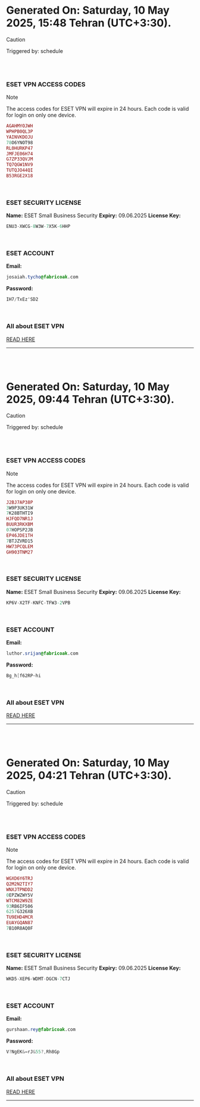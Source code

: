 # Generated On: Saturday, 10 May 2025, 15:48 Tehran (UTC+3:30).

> [!CAUTION]
> Triggered by: schedule

<br><br>

### ESET VPN ACCESS CODES

> [!NOTE]
> The access codes for ESET VPN will expire in 24 hours.
> Each code is valid for login on only one device.

```ruby
AGAHMYOJWH
WPHPB0QL3P
YAINVKDOJU
78O6YNOT98
RL0HURKP47
JMFJE06H74
G7ZP33QVJM
TQ7QGW1NV9
TUTQJO44QI
B53RGE2X18
```

<br>

### ESET SECURITY LICENSE

**Name:** ESET Small Business Security
**Expiry:** 09.06.2025
**License Key:**

```POV-Ray SDL
ENU3-XWCG-8W3W-7X5K-6HHP
```

<br>

### ESET ACCOUNT

**Email:**

```CSS
josaiah.tycho@fabricoak.com
```

**Password:**

```POV-Ray SDL
IH7/TxEz'SD2
```

<br>

### All about ESET VPN

[READ HERE](https://t.me/F_NiREvil/2113)

---

<br><br>

# Generated On: Saturday, 10 May 2025, 09:44 Tehran (UTC+3:30).

> [!CAUTION]
> Triggered by: schedule

<br><br>

### ESET VPN ACCESS CODES

> [!NOTE]
> The access codes for ESET VPN will expire in 24 hours.
> Each code is valid for login on only one device.

```ruby
J2BJ7AP38P
3W9P3UK31W
7K28BTHTI9
HJFQD7NR1J
BUUR3RKXBM
07HOPSP2JB
EP46JDE1TH
7BTJZVRD15
HW73PCQLEM
GH903TNM27
```

<br>

### ESET SECURITY LICENSE

**Name:** ESET Small Business Security
**Expiry:** 09.06.2025
**License Key:**

```POV-Ray SDL
KP6V-X2TF-KNFC-TFW3-2VPB
```

<br>

### ESET ACCOUNT

**Email:**

```CSS
luthor.srijan@fabricoak.com
```

**Password:**

```POV-Ray SDL
Bg_h[f62RP~hi
```

<br>

### All about ESET VPN

[READ HERE](https://t.me/F_NiREvil/2113)

---

<br><br>

# Generated On: Saturday, 10 May 2025, 04:21 Tehran (UTC+3:30).

> [!CAUTION]
> Triggered by: schedule

<br><br>

### ESET VPN ACCESS CODES

> [!NOTE]
> The access codes for ESET VPN will expire in 24 hours.
> Each code is valid for login on only one device.

```ruby
WGXD6Y6TRJ
Q2M2N2TIY7
WNXJTPNDD2
0EPZWZWY5V
WTCM82W9ZE
93RB6IF506
6257G326XB
TU9EHD4MCR
EUAYGQAN87
7B10R8AQ0F
```

<br>

### ESET SECURITY LICENSE

**Name:** ESET Small Business Security
**Expiry:** 09.06.2025
**License Key:**

```POV-Ray SDL
WKD5-XEP6-WDMT-DGCN-7CTJ
```

<br>

### ESET ACCOUNT

**Email:**

```CSS
gurshaan.rey@fabricoak.com
```

**Password:**

```POV-Ray SDL
V?NgEK&=rJ&55?,Rh8Gp
```

<br>

### All about ESET VPN

[READ HERE](https://t.me/F_NiREvil/2113)

---

<br><br>

